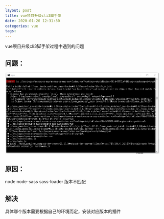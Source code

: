 ```yaml
---
layout: post
title: vue项目升级cli3脚手架
date: 2020-01-20 12:31:30
categories: vue
tags:
---
```

vue项目升级cli3脚手架过程中遇到的问题

## 问题：
<center><img src="/assets/img/cli3_modules.png" alt=""></center>

## 原因：
node node-sass sass-loader 版本不匹配

## 解决

具体哪个版本需要根据自己的环境而定，安装对应版本的插件
